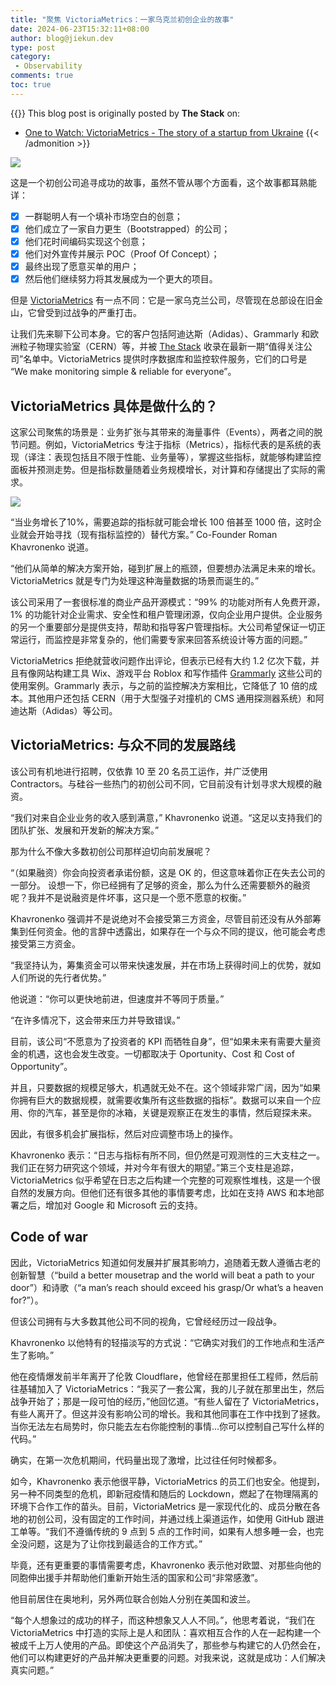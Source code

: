 ```yaml
---
title: "聚焦 VictoriaMetrics：一家乌克兰初创企业的故事"
date: 2024-06-23T15:32:11+08:00
author: blog@jiekun.dev
type: post
category: 
 - Observability
comments: true
toc: true
---
```


{{<admonition type=note title="Medium">}}
This blog post is originally posted by **The Stack** on: 
- [One to Watch: VictoriaMetrics - The story of a startup from Ukraine](https://www.thestack.technology/one-to-watch-victoriametrics-the-story-of-a-startup-from-ukraine/)
{{< /admonition >}}

![](../202406-one-to-watch-victoriametrics/cover.jpg)

这是一个初创公司追寻成功的故事，虽然不管从哪个方面看，这个故事都耳熟能详：
- [x] 一群聪明人有一个填补市场空白的创意；
- [x] 他们成立了一家自力更生（Bootstrapped）的公司；
- [x] 他们花时间编码实现这个创意；
- [x] 他们对外宣传并展示 POC（Proof Of Concept）；
- [x] 最终出现了愿意买单的用户；
- [x] 然后他们继续努力将其发展成为一个更大的项目。

但是 [VictoriaMetrics](https://victoriametrics.com/) 有一点不同：它是一家乌克兰公司，尽管现在总部设在旧金山，它曾受到过战争的严重打击。

让我们先来聊下公司本身。它的客户包括阿迪达斯（Adidas）、Grammarly 和欧洲粒子物理实验室（CERN）等，并被 [The Stack](https://thestack.technology) 收录在最新一期“值得关注公司”名单中。VictoriaMetrics 提供时序数据库和监控软件服务，它们的口号是 “We make monitoring simple & reliable for everyone”。

## VictoriaMetrics 具体是做什么的？
这家公司聚焦的场景是：业务扩张与其带来的海量事件（Events），两者之间的脱节问题。例如，VictoriaMetrics 专注于指标（Metrics），指标代表的是系统的表现（译注：表现包括且不限于性能、业务量等），掌握这些指标，就能够构建监控面板并预测走势。但是指标数量随着业务规模增长，对计算和存储提出了实际的需求。

![](../202406-one-to-watch-victoriametrics/roman.jpg)

“当业务增长了10%，需要追踪的指标就可能会增长 100 倍甚至 1000 倍，这时企业就会开始寻找（现有指标监控的）替代方案。” Co-Founder Roman Khavronenko 说道。

“他们从简单的解决方案开始，碰到扩展上的瓶颈，但要想办法满足未来的增长。VictoriaMetrics 就是专门为处理这种海量数据的场景而诞生的。”

该公司采用了一套很标准的商业产品开源模式：“99% 的功能对所有人免费开源，1% 的功能针对企业需求、安全性和租户管理闭源，仅向企业用户提供。企业服务的另一个重要部分是提供支持，帮助和指导客户管理指标。大公司希望保证一切正常运行，而监控是非常复杂的，他们需要专家来回答系统设计等方面的问题。”

VictoriaMetrics 拒绝就营收问题作出评论，但表示已经有大约 1.2 亿次下载，并且有像网站构建工具 Wix、游戏平台 Roblox 和写作插件 [Grammarly](https://www.grammarly.com/) 这些公司的使用案例。Grammarly 表示，与之前的监控解决方案相比，它降低了 10 倍的成本。其他用户还包括 CERN（用于大型强子对撞机的 CMS 通用探测器系统）和阿迪达斯（Adidas）等公司。

## VictoriaMetrics: 与众不同的发展路线
该公司有机地进行招聘，仅依靠 10 至 20 名员工运作，并广泛使用 Contractors。与硅谷一些热门的初创公司不同，它目前没有计划寻求大规模的融资。

“我们对来自企业业务的收入感到满意，” Khavronenko 说道。“这足以支持我们的团队扩张、发展和开发新的解决方案。”

那为什么不像大多数初创公司那样迫切向前发展呢？

“（如果融资）你会向投资者承诺份额，这是 OK 的，但这意味着你正在失去公司的一部分。 设想一下，你已经拥有了足够的资金，那么为什么还需要额外的融资呢？我并不是说融资是件坏事，这只是一个愿不愿意的权衡。”

Khavronenko 强调并不是说绝对不会接受第三方资金，尽管目前还没有从外部筹集到任何资金。他的言辞中透露出，如果存在一个与众不同的提议，他可能会考虑接受第三方资金。

“我坚持认为，筹集资金可以带来快速发展，并在市场上获得时间上的优势，就如人们所说的先行者优势。”

他说道：“你可以更快地前进，但速度并不等同于质量。”

“在许多情况下，这会带来压力并导致错误。”

目前，该公司“不愿意为了投资者的 KPI 而牺牲自身”，但“如果未来有需要大量资金的机遇，这也会发生改变。一切都取决于 Oportunity、Cost 和 Cost of Opportunity”。

并且，只要数据的规模足够大，机遇就无处不在。这个领域非常广阔，因为“如果你拥有巨大的数据规模，就需要收集所有这些数据的指标”。数据可以来自一个应用、你的汽车，甚至是你的冰箱，关键是观察正在发生的事情，然后窥探未来。

因此，有很多机会扩展指标，然后对应调整市场上的操作。

Khavronenko 表示：“日志与指标有所不同，但仍然是可观测性的三大支柱之一。我们正在努力研究这个领域，并对今年有很大的期望。”第三个支柱是追踪，VictoriaMetrics 似乎希望在日志之后构建一个完整的可观察性堆栈，这是一个很自然的发展方向。但他们还有很多其他的事情要考虑，比如在支持 AWS 和本地部署之后，增加对 Google 和 Microsoft 云的支持。

## Code of war

因此，VictoriaMetrics 知道如何发展并扩展其影响力，追随着无数人遵循古老的创新智慧（“build a better mousetrap and the world will beat a path to your door”）和诗歌（“a man’s reach should exceed his grasp/Or what’s a heaven for?”）。

但该公司拥有与大多数其他公司不同的视角，它曾经经历过一段战争。

Khavronenko 以他特有的轻描淡写的方式说：“它确实对我们的工作地点和生活产生了影响。”

他在疫情爆发前半年离开了伦敦 Cloudflare，他曾经在那里担任工程师，然后前往基辅加入了 VictoriaMetrics：“我买了一套公寓，我的儿子就在那里出生，然后战争开始了；那是一段可怕的经历，”他回忆道。“有些人留在了 VictoriaMetrics，有些人离开了。但这并没有影响公司的增长。我和其他同事在工作中找到了拯救。当你无法左右局势时，你只能去左右你能控制的事情...你可以控制自己写什么样的代码。”

确实，在第一次危机期间，代码量出现了激增，比过往任何时候都多。

如今，Khavronenko 表示他很平静，VictoriaMetrics 的员工们也安全。他提到，另一种不同类型的危机，即新冠疫情和随后的 Lockdown，燃起了在物理隔离的环境下合作工作的苗头。目前，VictoriaMetrics 是一家现代化的、成员分散在各地的初创公司，没有固定的工作时间，并通过线上渠道运作，如使用 GitHub 跟进工单等。“我们不遵循传统的 9 点到 5 点的工作时间，如果有人想多睡一会，也完全没问题，这是为了让你找到最适合的工作方式。”

毕竟，还有更重要的事情需要考虑，Khavronenko 表示他对欧盟、对那些向他的同胞伸出援手并帮助他们重新开始生活的国家和公司“非常感激”。

他目前居住在奥地利，另外两位联合创始人分别在美国和波兰。

“每个人想象过的成功的样子，而这种想象又人人不同。”，他思考着说，“我们在 VictoriaMetrics 中打造的实际上是人和团队：喜欢相互合作的人在一起构建一个被成千上万人使用的产品。即使这个产品消失了，那些参与构建它的人仍然会在，他们可以构建更好的产品并解决更重要的问题。对我来说，这就是成功：人们解决真实问题。”